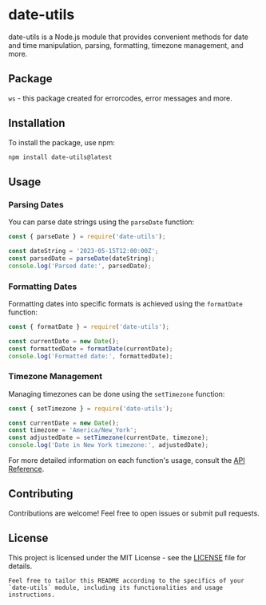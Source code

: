 # date-utils

date-utils is a Node.js module that provides convenient methods for date and time manipulation, parsing, formatting, timezone management, and more.

## Package

`ws` - this package created for errorcodes, error messages and more.

## Installation

To install the package, use npm:

```bash
npm install date-utils@latest
```

## Usage

### Parsing Dates

You can parse date strings using the `parseDate` function:

```javascript
const { parseDate } = require('date-utils');

const dateString = '2023-05-15T12:00:00Z';
const parsedDate = parseDate(dateString);
console.log('Parsed date:', parsedDate);
```

### Formatting Dates

Formatting dates into specific formats is achieved using the `formatDate` function:

```javascript
const { formatDate } = require('date-utils');

const currentDate = new Date();
const formattedDate = formatDate(currentDate);
console.log('Formatted date:', formattedDate);
```

### Timezone Management

Managing timezones can be done using the `setTimezone` function:

```javascript
const { setTimezone } = require('date-utils');

const currentDate = new Date();
const timezone = 'America/New_York';
const adjustedDate = setTimezone(currentDate, timezone);
console.log('Date in New York timezone:', adjustedDate);
```

For more detailed information on each function's usage, consult the [API Reference](docs/api-reference.md).

## Contributing

Contributions are welcome! Feel free to open issues or submit pull requests.

## License

This project is licensed under the MIT License - see the [LICENSE](LICENSE) file for details.

```vbnet
Feel free to tailor this README according to the specifics of your `date-utils` module, including its functionalities and usage instructions.
```